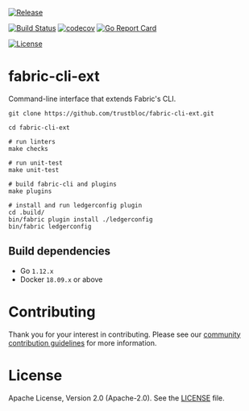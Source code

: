 [![Release](https://img.shields.io/github/release/trustbloc/fabric-peer-ext.svg?style=flat-square)](https://github.com/trustbloc/fabric-cli-ext/releases/latest)

[![Build Status](https://dev.azure.com/trustbloc/fabric/_apis/build/status/trustbloc.fabric-cli-ext?branchName=main)](https://dev.azure.com/trustbloc/fabric/_build/latest?definitionId=18&branchName=main)
[![codecov](https://codecov.io/gh/trustbloc/fabric-cli-ext/branch/main/graph/badge.svg)](https://codecov.io/gh/trustbloc/fabric-cli-ext)
[![Go Report Card](https://goreportcard.com/badge/github.com/trustbloc/fabric-cli-ext?style=flat-square)](https://goreportcard.com/report/github.com/trustbloc/fabric-cli-ext)

[![License](https://img.shields.io/badge/License-Apache%202.0-blue.svg)](https://raw.githubusercontent.com/trustbloc/fabric-cli-ext/main/LICENSE)

# fabric-cli-ext
Command-line interface that extends Fabric's CLI.

```
git clone https://github.com/trustbloc/fabric-cli-ext.git

cd fabric-cli-ext

# run linters
make checks

# run unit-test
make unit-test

# build fabric-cli and plugins
make plugins

# install and run ledgerconfig plugin
cd .build/
bin/fabric plugin install ./ledgerconfig
bin/fabric ledgerconfig
```

## Build dependencies

* Go `1.12.x`
* Docker `18.09.x` or above

# Contributing
Thank you for your interest in contributing. Please see our [community contribution guidelines](https://github.com/trustbloc/community/blob/main/CONTRIBUTING.md) for more information.

# License
Apache License, Version 2.0 (Apache-2.0). See the [LICENSE](LICENSE) file.
